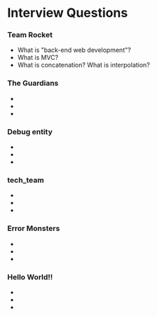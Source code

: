 # Interview Questions

### Team Rocket
- What is "back-end web development"?
- What is MVC?
- What is concatenation? What is interpolation?

### The Guardians
- 
-
-

### Debug entity
-
-
-

### tech_team
-
-
-

### Error Monsters
-
-
-

### Hello World!!
-
-
-
